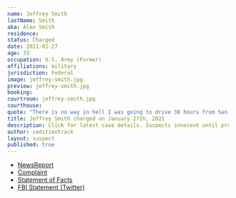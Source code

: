 ```yaml
---
name: Jeffrey Smith
lastName: Smith
aka: Alex Smith
residence: 
status: Charged
date: 2021-01-27
age: 33
occupation: U.S. Army (Former)
affiliations: military
jurisdiction: Federal
image: jeffrey-smith.jpg
preview: jeffrey-smith.jpg
booking: 
courtroom: jeffrey-smith.jpg
courthouse: 
quote: "There is no way in hell I was going to drive 38 hours from San Diego and not walk right through the front of the capital (sic) building."
title: Jeffrey Smith charged on January 27th, 2021
description: Click for latest case details. Suspects innocent until proven guilty.
author: seditiontrack
layout: suspect
published: true
---
```

- [NewsReport](https://www.cbs8.com/article/news/politics/coronado-arrest-capitol-riot/509-740c83a7-f93e-4283-87da-d5a54005906b)
- [Complaint](https://www.justice.gov/opa/page/file/1361426/download)
- [Statement of Facts](https://www.justice.gov/opa/page/file/1361426/download)
- [FBI Statement (Twitter)](https://twitter.com/FBISanDiego/status/1354835002513645571?s=20)

